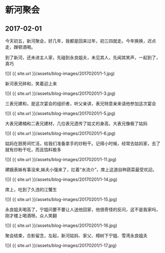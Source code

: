 新河聚会
========================

2017-02-01
------------------------

今天初五，新河聚会，好几年，我都是回来过年，初三四就走。今年换换，迟点走，蹭顿酒喝。

到了新河，还未进主人家，先碰到永良姐夫，未见其人，先闻其笑声，一起到了，真巧

![]( {{ site.url }}/assets/blog-images/20170201/1-1.jpg)

新河表兄碎和，笑着迎上来

![]( {{ site.url }}/assets/blog-images/20170201/1-3.jpg)

三表兄建和，是这次宴会的组织者，听父亲讲，表兄特意亲来请他参加这次宴会

![]( {{ site.url }}/assets/blog-images/20170201/1-5.jpg)

大表兄建楠和二表兄建材，几位表兄遗传了姑丈的身高，大表兄像极了姑妈

![]( {{ site.url }}/assets/blog-images/20170201/1-6.jpg)

姑妈在厨房间忙活，给我们准备拿手的炒粉干。记得小时候，经常去姑妈家，去了就有炒粉干吃，而且馅料极多

![]( {{ site.url }}/assets/blog-images/20170201/1-11.jpg)

建娥表姊有事没来,姊夫小强来了，扛着“水流介”，席上这道自种蔬菜最受欢迎。

![]( {{ site.url }}/assets/blog-images/20170201/1-14.jpg)

席上，吃到了久违的江蟹生

![]( {{ site.url }}/assets/blog-images/20170201/1-15.jpg)

永良姐夫喝高了，宁姐问要不要让人送他回家，他很奇怪的反问，这不是我家吗，刚才楼上喝酒呀。众人笑翻

![]( {{ site.url }}/assets/blog-images/20170201/1-16.jpg)

聚会结束，合影留念，左起，新河姑妈、家父、樟树下宁姐、雪湾永良姐夫

![]( {{ site.url }}/assets/blog-images/20170201/1-17.jpg)